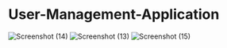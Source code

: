 # User-Management-Application
![Screenshot (14)](https://user-images.githubusercontent.com/82694293/235984927-9cc83629-01b0-4c59-af17-2f1fcb0876da.png)
![Screenshot (13)](https://user-images.githubusercontent.com/82694293/235985183-0ea58fce-e136-4cd4-8e59-2d0b3ad63bb2.png)
![Screenshot (15)](https://user-images.githubusercontent.com/82694293/235985297-fc9c09c3-a311-48b6-9ba4-4c73a46a24bd.png)

